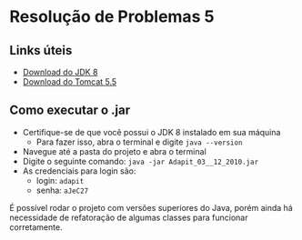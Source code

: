 # Resolução de Problemas 5
## Links úteis
- [Download do JDK 8](https://www.oracle.com/br/java/technologies/javase/javase8-archive-downloads.html)
- [Download do Tomcat 5.5](https://archive.apache.org/dist/tomcat/tomcat-5/v5.5.36/https://archive.apache.org/dist/tomcat/tomcat-5/v5.5.36/)
## Como executar o .jar
- Certifique-se de que você possui o JDK 8 instalado em sua máquina
  - Para fazer isso, abra o terminal e digite ``java --version``
- Navegue até a pasta do projeto e abra o terminal
- Digite o seguinte comando:
``java -jar Adapit_03__12_2010.jar``
- As credenciais para login são:
  - login: ``adapit``
  - senha: ``aJeC27``

É possível rodar o projeto com versões superiores do Java, porém ainda há necessidade de refatoração de algumas classes para funcionar corretamente.
